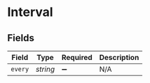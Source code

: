 # Interval


## Fields

| Field              | Type               | Required           | Description        |
| ------------------ | ------------------ | ------------------ | ------------------ |
| `every`            | *string*           | :heavy_minus_sign: | N/A                |